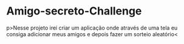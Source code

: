 ﻿# Amigo-secreto-Challenge
p>Nesse  projeto irei criar um aplicação onde através de  uma tela eu consiga adicionar meus amigos e depois fazer um sorteio aleatório<

